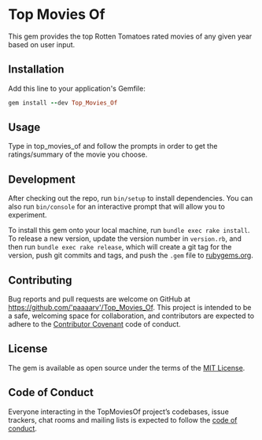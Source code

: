 # Top Movies Of
This gem provides the top Rotten Tomatoes rated movies of any given year based on user input. 


## Installation

Add this line to your application's Gemfile:

```ruby
gem install --dev Top_Movies_Of 
```

## Usage
Type in top_movies_of and follow the prompts in order to get the ratings/summary of the movie you choose.

## Development

After checking out the repo, run `bin/setup` to install dependencies. You can also run `bin/console` for an interactive prompt that will allow you to experiment.

To install this gem onto your local machine, run `bundle exec rake install`. To release a new version, update the version number in `version.rb`, and then run `bundle exec rake release`, which will create a git tag for the version, push git commits and tags, and push the `.gem` file to [rubygems.org](https://rubygems.org).

## Contributing

Bug reports and pull requests are welcome on GitHub at https://github.com/'paaaarv'/Top_Movies_Of. This project is intended to be a safe, welcoming space for collaboration, and contributors are expected to adhere to the [Contributor Covenant](http://contributor-covenant.org) code of conduct.

## License

The gem is available as open source under the terms of the [MIT License](https://opensource.org/licenses/MIT).

## Code of Conduct

Everyone interacting in the TopMoviesOf project’s codebases, issue trackers, chat rooms and mailing lists is expected to follow the [code of conduct](https://github.com/'paaaarv'/Top_Movies_Of/blob/master/CODE_OF_CONDUCT.md).
